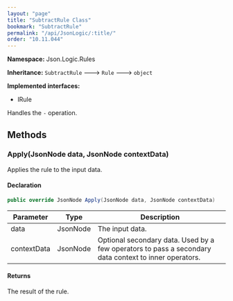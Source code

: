 ```yaml
---
layout: "page"
title: "SubtractRule Class"
bookmark: "SubtractRule"
permalink: "/api/JsonLogic/:title/"
order: "10.11.044"
---
```

**Namespace:** Json.Logic.Rules

**Inheritance:**
`SubtractRule`
 🡒 
`Rule`
 🡒 
`object`

**Implemented interfaces:**

- IRule

Handles the `-` operation.

## Methods

### Apply(JsonNode data, JsonNode contextData)

Applies the rule to the input data.

#### Declaration

```c#
public override JsonNode Apply(JsonNode data, JsonNode contextData)
```

| Parameter | Type | Description |
|---|---|---|
| data | JsonNode | The input data. |
| contextData | JsonNode | Optional secondary data.  Used by a few operators to pass a secondary     data context to inner operators. |


#### Returns

The result of the rule.

